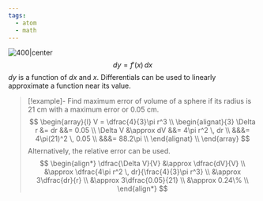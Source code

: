 ```yaml
---
tags:
  - atom
  - math
---
```

![400|center](differentials.excalidraw)
$$dy = f'(x) \,dx$$
$dy$ is a function of $dx$ and $x$. Differentials can be used to linearly approximate a function near its value.
>[!example]-
> Find maximum error of volume of a sphere if its radius is 21 cm with a maximum error or 0.05 cm.
> $$
> \begin{array}{l}
> 	V = \dfrac{4}{3}\pi r^3 \\
> 	\begin{alignat}{3}
> 		\Delta r &= dr &&= 0.05 \\
> 		\Delta V &\approx dV &&= 4\pi r^2 \, dr \\
> 		&&&= 4\pi(21)^2 \, 0.05 \\
> 		&&&= 88.2\pi \\
> 	\end{alignat} \\
> \end{array}
> $$
> Alternatively, the relative error can be used.
> $$
> \begin{align*}
> 	\dfrac{\Delta V}{V} &\approx \dfrac{dV}{V} \\
> 	&\approx \dfrac{4\pi r^2 \, dr}{\frac{4}{3}\pi r^3} \\
> 	&\approx 3\dfrac{dr}{r} \\
> 	&\approx 3\dfrac{0.05}{21} \\
> 	&\approx 0.24\% \\
> \end{align*}
> $$